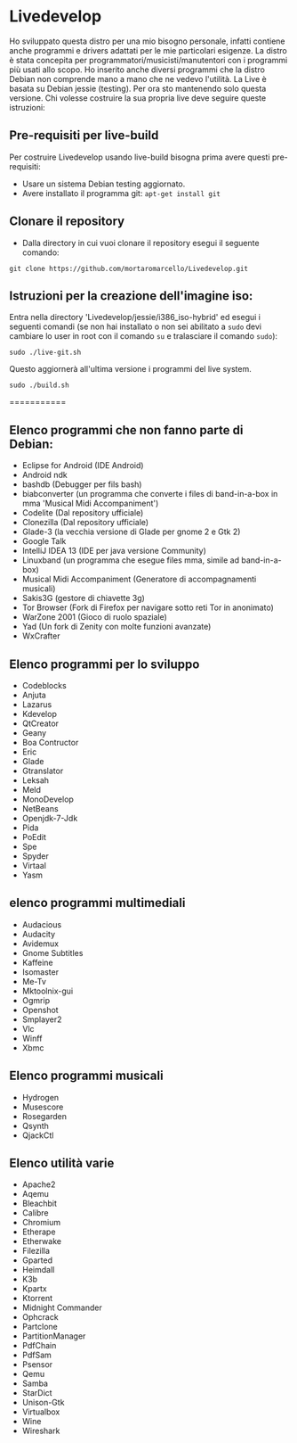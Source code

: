 Livedevelop
===========
Ho sviluppato questa distro per una mio bisogno personale, infatti contiene anche programmi e drivers adattati per le mie particolari esigenze. La distro è stata concepita per programmatori/musicisti/manutentori con i programmi più usati allo scopo. Ho inserito anche diversi programmi che la distro Debian non comprende mano a mano che ne vedevo l'utilità. La Live è basata su Debian jessie (testing). Per ora sto mantenendo solo questa versione. Chi volesse costruire la sua propria live deve seguire queste istruzioni:
## Pre-requisiti per live-build
Per costruire Livedevelop usando live-build bisogna prima avere questi pre-requisiti:
- Usare un sistema Debian testing aggiornato. 
- Avere installato il programma git: `apt-get install git`

## Clonare il repository
- Dalla directory in cui vuoi clonare il repository esegui il seguente comando:
```
git clone https://github.com/mortaromarcello/Livedevelop.git
```
## Istruzioni per la creazione dell'imagine iso:
Entra nella directory 'Livedevelop/jessie/i386_iso-hybrid' ed esegui i seguenti comandi (se non hai installato o non sei abilitato a `sudo` devi cambiare lo user in root con il comando `su` e tralasciare il comando `sudo`):
```
sudo ./live-git.sh
```
Questo aggiornerà all'ultima versione i programmi del live system.
```
sudo ./build.sh
```
===========
## Elenco programmi che non fanno parte di Debian:
- Eclipse for Android         (IDE Android)
- Android ndk
- bashdb                      (Debugger per fils bash)
- biabconverter               (un  programma che converte i files di band-in-a-box in mma 'Musical Midi Accompaniment')
- Codelite                    (Dal repository ufficiale)
- Clonezilla                  (Dal repository ufficiale)
- Glade-3                     (la vecchia versione di Glade per gnome 2 e Gtk 2)
- Google Talk
- IntelliJ IDEA 13            (IDE per java versione Community)
- Linuxband                   (un programma che esegue files mma, simile ad band-in-a-box)
- Musical Midi Accompaniment  (Generatore di accompagnamenti musicali)
- Sakis3G                     (gestore di chiavette 3g)
- Tor Browser                 (Fork di Firefox per navigare sotto reti Tor in anonimato)
- WarZone 2001                (Gioco di ruolo spaziale)
- Yad                         (Un fork di Zenity con molte funzioni avanzate)
- WxCrafter
## Elenco programmi per lo sviluppo
- Codeblocks 
- Anjuta
- Lazarus
- Kdevelop
- QtCreator
- Geany
- Boa Contructor
- Eric
- Glade
- Gtranslator
- Leksah
- Meld
- MonoDevelop
- NetBeans
- Openjdk-7-Jdk
- Pida
- PoEdit
- Spe
- Spyder
- Virtaal
- Yasm

## elenco programmi multimediali
- Audacious
- Audacity
- Avidemux
- Gnome Subtitles
- Kaffeine
- Isomaster
- Me-Tv
- Mktoolnix-gui
- Ogmrip
- Openshot
- Smplayer2
- Vlc
- Winff
- Xbmc

## Elenco programmi musicali
- Hydrogen
- Musescore
- Rosegarden
- Qsynth
- QjackCtl

## Elenco utilità varie
- Apache2
- Aqemu
- Bleachbit
- Calibre
- Chromium
- Etherape
- Etherwake
- Filezilla
- Gparted
- Heimdall
- K3b
- Kpartx
- Ktorrent
- Midnight Commander
- Ophcrack
- Partclone
- PartitionManager
- PdfChain
- PdfSam
- Psensor
- Qemu
- Samba
- StarDict
- Unison-Gtk
- Virtualbox
- Wine
- Wireshark

